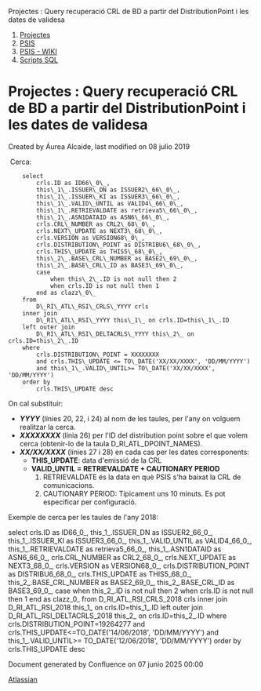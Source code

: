 Projectes : Query recuperació CRL de BD a partir del DistributionPoint i les dates de validesa  

1.  [Projectes](index.md)
2.  [PSIS](PSIS_24215797.md)
3.  [PSIS - WIKI](PSIS---WIKI_24215598.md)
4.  [Scripts SQL](Scripts-SQL_24215612.md)

Projectes : Query recuperació CRL de BD a partir del DistributionPoint i les dates de validesa
==============================================================================================

Created by Áurea Alcaide, last modified on 08 julio 2019

 Cerca:

        select
            crls.ID as ID66\_0\_,
            this\_1\_.ISSUER\_DN as ISSUER2\_66\_0\_,
            this\_1\_.ISSUER\_KI as ISSUER3\_66\_0\_,
            this\_1\_.VALID\_UNTIL as VALID4\_66\_0\_,
            this\_1\_.RETRIEVALDATE as retrieva5\_66\_0\_,
            this\_1\_.ASN1DATAID as ASN6\_66\_0\_,
            crls.CRL\_NUMBER as CRL2\_68\_0\_,
            crls.NEXT\_UPDATE as NEXT3\_68\_0\_,
            crls.VERSION as VERSION68\_0\_,
            crls.DISTRIBUTION\_POINT as DISTRIBU6\_68\_0\_,
            crls.THIS\_UPDATE as THIS5\_68\_0\_,
            this\_2\_.BASE\_CRL\_NUMBER as BASE2\_69\_0\_,
            this\_2\_.BASE\_CRL\_ID as BASE3\_69\_0\_,
            case 
                when this\_2\_.ID is not null then 2 
                when crls.ID is not null then 1 
            end as clazz\_0\_ 
        from
            D\_RI\_ATL\_RSI\_CRLS\_YYYY crls 
        inner join
            D\_RI\_ATL\_RSI\_YYYY this\_1\_ on crls.ID=this\_1\_.ID 
        left outer join
            D\_RI\_ATL\_RSI\_DELTACRLS\_YYYY this\_2\_ on crls.ID=this\_2\_.ID 
        where
            crls.DISTRIBUTION\_POINT = XXXXXXXX
            and crls.THIS\_UPDATE <= TO\_DATE('XX/XX/XXXX', 'DD/MM/YYYY')
            and this\_1\_.VALID\_UNTIL>= TO\_DATE('XX/XX/XXXX', 'DD/MM/YYYY')
        order by
            crls.THIS\_UPDATE desc

  

On cal substituir:

*   _**YYYY**_ (línies 20, 22, i 24) al nom de les taules, per l'any on volguem realitzar la cerca.
*   _**XXXXXXXX**_ (línia 26) per l'ID del distribution point sobre el que volem cerca (obtenir-lo de la taula D\_RI\_ATL\_DPOINT\_NAMES).
*   _**XX/XX/XXXX**_ (línies 27 i 28) en cada cas per les dates corresponents:
    *   **THIS\_UPDATE**: data d'emissió de la CRL
    *   **VALID\_UNTIL = RETRIEVALDATE + CAUTIONARY PERIOD**  
        1.  RETRIEVALDATE és la data en què PSIS s'ha baixat la CRL de comunicacions.
        2.  CAUTIONARY PERIOD: Típicament uns 10 minuts. Es pot especificar per configuració.

  

Exemple de cerca per les taules de l'any 2018:

select
 crls.ID as ID66\_0\_,
 this\_1\_.ISSUER\_DN as ISSUER2\_66\_0\_,
 this\_1\_.ISSUER\_KI as ISSUER3\_66\_0\_,
 this\_1\_.VALID\_UNTIL as VALID4\_66\_0\_,
 this\_1\_.RETRIEVALDATE as retrieva5\_66\_0\_,
 this\_1\_.ASN1DATAID as ASN6\_66\_0\_,
 crls.CRL\_NUMBER as CRL2\_68\_0\_,
 crls.NEXT\_UPDATE as NEXT3\_68\_0\_,
 crls.VERSION as VERSION68\_0\_,
 crls.DISTRIBUTION\_POINT as DISTRIBU6\_68\_0\_,
 crls.THIS\_UPDATE as THIS5\_68\_0\_,
 this\_2\_.BASE\_CRL\_NUMBER as BASE2\_69\_0\_,
 this\_2\_.BASE\_CRL\_ID as BASE3\_69\_0\_,
 case 
 when this\_2\_.ID is not null then 2 
 when crls.ID is not null then 1 
 end as clazz\_0\_ 
 from
 D\_RI\_ATL\_RSI\_CRLS\_2018 crls 
 inner join
 D\_RI\_ATL\_RSI\_2018 this\_1\_ on crls.ID=this\_1\_.ID 
 left outer join
 D\_RI\_ATL\_RSI\_DELTACRLS\_2018 this\_2\_ on crls.ID=this\_2\_.ID 
 where
 crls.DISTRIBUTION\_POINT=19264277
 and crls.THIS\_UPDATE<=TO\_DATE('14/06/2018', 'DD/MM/YYYY')
 and this\_1\_.VALID\_UNTIL>= TO\_DATE('12/06/2018', 'DD/MM/YYYY')
 order by
 crls.THIS\_UPDATE desc

Document generated by Confluence on 07 junio 2025 00:00

[Atlassian](http://www.atlassian.com/)